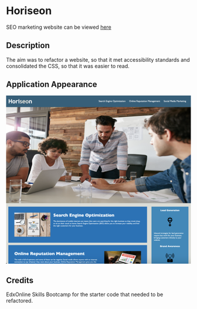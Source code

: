 # Horiseon

SEO marketing website can be viewed [here]()

## Description

The aim was to refactor a website, so that it met accessibility standards and consolidated the CSS, so that it was easier to read.

## Application Appearance

![Hoiseon Website](./assets/images/project-img.png)

## Credits

EdxOnline Skills Bootcamp for the starter code that needed to be refactored.